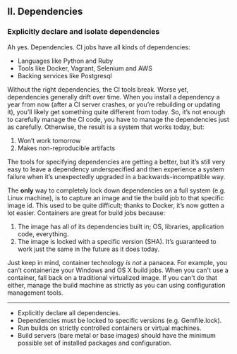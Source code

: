 ## II. Dependencies

### Explicitly declare and isolate dependencies

Ah yes. Dependencies. CI jobs have all kinds of dependencies:

* Languages like Python and Ruby
* Tools like Docker, Vagrant, Selenium and AWS
* Backing services like Postgresql

Without the right dependencies, the CI tools break. Worse yet, dependencies generally drift over time. 
When you install a dependency a year from now (after a CI server crashes, or you’re rebuilding or updating it), 
you’ll likely get something quite different from today. 
So, it’s not enough to carefully manage the CI code, you have to manage the dependencies just as carefully. 
Otherwise, the result is a system that works today, but:

1. Won’t work tomorrow
2. Makes non-reproducible artifacts

The tools for specifying dependencies are getting a better, but it’s still very easy to leave a 
dependency underspecified and then experience a system failure when it’s unexpectedly upgraded in a 
backwards-incompatible way.

The **only** way to completely lock down dependencies on a full system (e.g. Linux machine), is to capture an image
and tie the build job to that specific image id. 
This used to be quite difficult; thanks to Docker, it’s now gotten a lot easier. 
Containers are great for build jobs because:

1. The image has all of its dependencies built in; OS, libraries, application code, everything. 
2. The image is locked with a specific version (SHA). It’s guaranteed to work just the same in the future as it does today.

Just keep in mind, container technology *is not* a panacea. 
For example, you can’t containerize your Windows and OS X build jobs. When you can't use a container, 
fall back on a traditional virtualized image. If you can't do that either, manage the build machine as 
strictly as you can using configuration management tools. 

---

<ul class="fa-ul">
    <li>
        <i class="fa-li fa fa-2x fa-check-square"></i>
        <span>Explicitly declare all dependencies.</span>
    </li>
    <li>
        <i class="fa-li fa fa-2x fa-check-square"></i>
        <span>Dependencies must be locked to specific versions (e.g. Gemfile.lock).</span>
    </li>
    <li>
        <i class="fa-li fa fa-2x fa-check-square"></i>
        <span>Run builds on strictly controlled containers or virtual machines.</span>
    </li>
    <li>
        <i class="fa-li fa fa-2x fa-check-square"></i>
        <span>Build servers (bare metal or base images) should have the minimum possible set of installed packages and configuration.</span>
    </li>
</ul>
